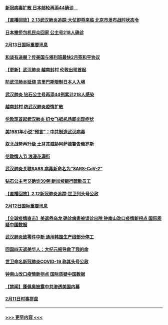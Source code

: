 #### [新冠病毒扩散 日本邮轮再添44确诊　](../pages/prog202/a102776518.md?t=02140255) 
#### [【直播回放】2.13武汉肺炎追踪:大仗即将来临 北京市发布战时状态令](../pages/prog202/a102776399.md?t=02140255) 
#### [日本撤侨包机民众回家 公主号218人确诊](../pages/prog202/a102776346.md?t=02140255) 
#### [2月13日国际重要讯息](../pages/prog202/a102776339.md?t=02140255) 
#### [和谈有进展？传美国与塔利班最快2月签和平协议](../pages/prog202/a102776291.md?t=02140255) 
#### [【更新】武汉肺炎 越南封村 伦敦出现首起](../pages/prog202/a102770740.md?t=02140255) 
#### [防武汉肺炎延烧 吉里巴斯限制日本人入境](../pages/prog202/a102776276.md?t=02140255) 
#### [武汉肺炎 钻石公主号再添44例累计218人感染](../pages/prog202/a102776089.md?t=02140255) 
#### [越南封村 防武汉肺炎疫情扩散](../pages/prog202/a102776214.md?t=02140255) 
#### [伦敦现首起武汉肺炎 妇女飞抵机场即出现症状](../pages/prog202/a102776031.md?t=02140255) 
#### [美1981年小说“预言”：中共制造武汉病毒](../pages/prog202/a102775980.md?t=02140255) 
#### [叙北战势再升级 土耳其威胁阿萨德警告俄罗斯](../pages/prog202/a102775904.md?t=02140255) 
#### [伦敦情人节 浪漫花满街](../pages/prog202/a102775786.md?t=02140255) 
#### [武汉肺炎关联SARS 病毒新命名为“SARS-CoV-2”](../pages/prog202/a102775719.md?t=02140255) 
#### [钻石公主号又确诊39例 新加坡银行疏散员工](../pages/prog202/a102775691.md?t=02140255) 
#### [【直播回放】2.12新冠肺炎追踪:世卫列头号公敌](../pages/prog202/a102775541.md?t=02140255) 
#### [2月12日国际重要讯息](../pages/prog202/a102775437.md?t=02140255) 
#### [【全球疫情直击】美返侨乌龙 确诊病患被误诊出院 钟南山改口疫情新拐点 国际质疑中国数据](../pages/prog202/a102775378.md?t=02140255) 
#### [武汉肺炎致零件中断 通用韩国生产线部分停工](../pages/prog202/a102775365.md?t=02140255) 
#### [回国四天返美华人：大纪元报导救了我的命](../pages/prog202/a102775342.md?t=02140255) 
#### [世卫命名新冠肺炎COVID-19 称其头号公敌](../pages/prog202/a102775196.md?t=02140255) 
#### [钟南山改口疫情新拐点 国际质疑中国数据](../pages/prog202/a102775178.md?t=02140255) 
#### [【禁闻】蓬佩奥披露中共渗透美国内幕](../pages/prog202/a102775129.md?t=02140255) 
#### [2月11日时事拼盘](../pages/prog202/a102775140.md?t=02140255) 

----
#### [ >>> 更早内容 <<< ](../indexes/prog202-earlier.md)
